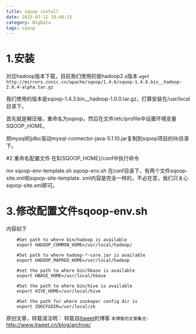 ```yaml
---
title: sqoop install
date: 2015-07-12 18:40:13
category: BigData
tags: sqoop
---
```

# 1.安装
 对应hadoop版本下载，目前我们使用的是hadoop2.x版本
 `wget http://mirrors.cnnic.cn/apache/sqoop/1.4.6/sqoop-1.4.6.bin__hadoop-2.0.4-alpha.tar.gz`

  我们使用的版本是sqoop-1.4.3.bin__hadoop-1.0.0.tar.gz，打算安装在/usr/local目录下。

  首先就是解压缩，重命名为sqoop，然后在文件/etc/profile中设置环境变量SQOOP_HOME。

  把mysql的jdbc驱动mysql-connector-java-5.1.10.jar复制到sqoop项目的lib目录下。

#2.重命名配置文件
   在${SQOOP_HOME}/conf中执行命令

   mv  sqoop-env-template.sh  sqoop-env.sh
   在conf目录下，有两个文件sqoop-site.xml和sqoop-site-template.   xml内容是完全一样的，不必在意，我们只关心sqoop-site.xml即可。

# 3.修改配置文件sqoop-env.sh

内容如下
```
    #Set path to where bin/hadoop is available
    export HADOOP_COMMON_HOME=/usr/local/hadoop/

    #Set path to where hadoop-*-core.jar is available
    export HADOOP_MAPRED_HOME=/usr/local/hadoop

    #set the path to where bin/hbase is available
    export HBASE_HOME=/usr/local/hbase

    #Set the path to where bin/hive is available
    export HIVE_HOME=/usr/local/hive

    #Set the path for where zookeper config dir is
    export ZOOCFGDIR=/usr/local/zk
```


原创文章，转载请注明： 转载自[Itweet](http://www.itweet.cn)的博客
`本博客的文章集合:` http://www.itweet.cn/blog/archive/